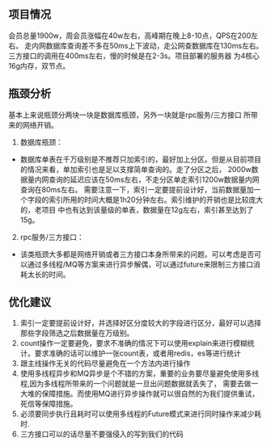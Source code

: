 ## 项目情况
会员总量1900w，周会员涨幅在40w左右，高峰期在晚上8-10点，QPS在200左右。
走内网数据库查询差不多在50ms上下波动，走公网查数据库在130ms左右。三方接口的调用在400ms左右，慢的时候是在2-3s。项目部署的服务器
为4核心16g内存，双节点。
## 瓶颈分析
基本上来说瓶颈分两块一块是数据库瓶颈，另外一块就是rpc服务/三方接口 所带来的网络开销。

1. 数据库瓶颈：
* 数据库单表在千万级别是不推荐只加索引的，最好加上分区。但是从目前项目的情况来看，单加索引也是足以支撑简单查询的。走了分区之后，
2000w数据量内网查询的延迟应该在50ms左右，不走分区单走索引1200w数据量内网查询在80ms左右。
需要注意一下，索引一定要提前设计好，当前数据量加一个字段的索引所用的时间大概是1h20分钟左右。索引维护的开销也是比较庞大的，老项目
中也有达到该量级的单表，数据量在12g左右，索引甚至达到了15g。

2. rpc服务/三方接口：
* 该类瓶颈大多都是网络开销或者三方接口本身所带来的问题。可以考虑是否可以通过多线程/MQ等方案来进行异步解偶，可以通过future来限制三方接口消耗太长的时间。

## 优化建议
1. 索引一定要提前设计好，并选择好区分度较大的字段进行区分，最好可以选择那些字段筛选之后数据量在万级别。
2. count操作一定要避免，要求不准确的情况下可以使用explain来进行模糊统计。要求准确的话可以维护一张count表，或者用redis，es等进行统计
3. 跟主线操作无关的代码尽量避免在一个方法内进行操作
4. 使用多线程异步和MQ异步是个不错的方案，重要的业务要尽量避免使用多线程,因为多线程所带来的一个问题就是一旦出问题数据就丢失了，
需要去做一大堆的保障措施。而使用MQ进行异步操作就可以很自然的为我们提供重试，死信等保障措施。
5. 必须要同步执行且耗时可以使用多线程的Future模式来进行同时操作来减少耗时.
6. 三方接口可以的话尽量不要强侵入的写到我们的代码